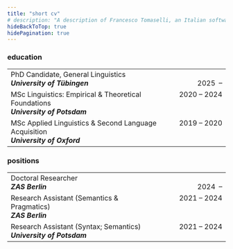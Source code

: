 ```yaml
---
title: "short cv"
# description: "A description of Francesco Tomaselli, an Italian software engineer."
hideBackToTop: true
hidePagination: true
---
```


### education

<table>
  <tr>
    <td>PhD Candidate, General Linguistics<br><i><strong>University of Tübingen</strong></i></td>
    <td style="vertical-align: top; text-align: right;"><span style="visibility: hidden;">-------</span>2025<span style="visibility: hidden;">–</span>–</td>
  </tr>
  <tr>
    <td>MSc Linguistics: Empirical & Theoretical Foundations<br><i><strong>University of Potsdam</strong></i></td>
    <td style="vertical-align: top; text-align: right;">2020 – 2024</td>
  </tr>
  <tr>
    <td>MSc Applied Linguistics & Second Language Acquisition<br><i><strong>University of Oxford</strong></i></td>
    <td style="vertical-align: top; text-align: right;">2019 – 2020</td>
  </tr>
<!--   <tr>
    <td>Row 4, Col 1</td>
    <td style="vertical-align: top; text-align: right;">Row 4, Col 2</td>
  </tr> -->
</table>

<!-- |             |             |
|-------------|------------:|
| PhD student<br>University of Tübingen | July&nbsp;2024&nbsp;–&nbsp; <br>   |
| MSc         | 2020&nbsp;–&nbsp;2024 |
 -->


### positions 

<table>
  <tr>
    <td>Doctoral Researcher<br><i><strong>ZAS Berlin</strong></i></td>
    <td style="vertical-align: top; text-align: right;"><span style="visibility: hidden;">-------</span>2024<span style="visibility: hidden;">–</span>–</td>
  </tr>
  <tr>
    <td>Research Assistant (Semantics & Pragmatics)<br><i><strong>ZAS Berlin</strong></i></td>
    <td style="vertical-align: top; text-align: right;">2021 – 2024</td>
  </tr>
  <tr>
    <td>Research Assistant (Syntax; Semantics)<br><i><strong>University of Potsdam</strong></i></td>
    <td style="vertical-align: top; text-align: right;">2021 – 2024</td>
  </tr>
<!--   <tr>
    <td>Row 4, Col 1</td>
    <td style="vertical-align: top; text-align: right;">Row 4, Col 2</td>
  </tr> -->
</table>